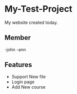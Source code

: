 # My-Test-Project

My website created today.

## Member
-john
-ann

## Features

- Support New file
- Login page 
- Add New course
